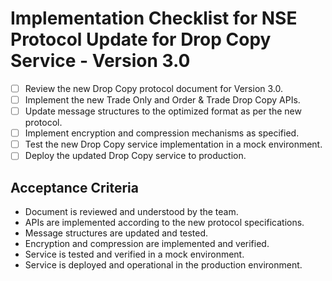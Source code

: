 # Implementation Checklist for NSE Protocol Update for Drop Copy Service - Version 3.0

- [ ] Review the new Drop Copy protocol document for Version 3.0.
- [ ] Implement the new Trade Only and Order & Trade Drop Copy APIs.
- [ ] Update message structures to the optimized format as per the new protocol.
- [ ] Implement encryption and compression mechanisms as specified.
- [ ] Test the new Drop Copy service implementation in a mock environment.
- [ ] Deploy the updated Drop Copy service to production.

## Acceptance Criteria
- Document is reviewed and understood by the team.
- APIs are implemented according to the new protocol specifications.
- Message structures are updated and tested.
- Encryption and compression are implemented and verified.
- Service is tested and verified in a mock environment.
- Service is deployed and operational in the production environment.
